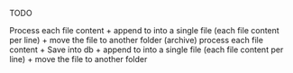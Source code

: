 TODO

Process each file content + append to into a single file (each file content per line) + move the file to another folder (archive)
process each file content + Save into db + append to into a single file (each file content per line) + move the file to another folder



